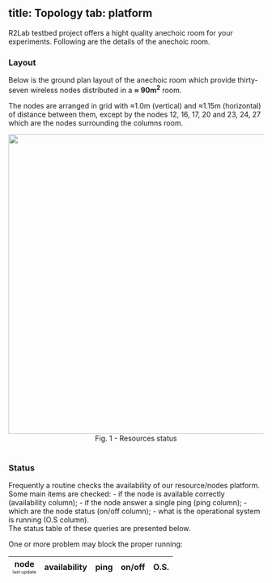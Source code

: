 title: Topology
tab: platform
---

R2Lab testbed project offers a hight quality anechoic room for your experiments. Following are the details of the anechoic room.

### Layout

Below is the ground plan layout of the anechoic room which provide thirty-seven wireless nodes distributed in a **≈ 90m<sup>2</sup>** room.

The nodes are arranged in grid with ≈1.0m (vertical) and ≈1.15m (horizontal) of distance between them, except by the nodes 12, 16, 17, 20 and 23, 24, 27 which are the nodes surrounding the columns room.

<center>
	<img src="assets/img/status.png" style="width:950px; height:592px;"/><br>
	Fig. 1 - Resources status
</center>

<br>

### Status
Frequently a routine checks the availability of our resource/nodes platform. Some main items are checked: - if the node is available correctly (availability column); - if the node answer a single ping (ping column); - which are the node status (on/off column); - what is the operational system is running (O.S column). <br>
The status table of these queries are presented below.

<div id="div_error" class="alert alert-danger" role="alert">
  One or more problem may block the proper running:<br>
</div>

<!-- MUST BE GENERATED AUTOMATICALLY -->
<table id="results_table" class="table table-condensed">
  <thead>
    <tr>
      <th id="cl_01">node<br><font style="font-weight:normal; font-size:xx-small;">last update</font></th>
      <th id="cl_02">availability</th>
      <th id="cl_03">ping</th>
      <th id="cl_04">on/off</th>
      <th id="cl_05">O.S.</th>
    </tr>
  </thead>
  <tbody id="t_body"></tbody>
</table>

<script type="text/javascript" src="info_files.json"></script>
<!-- <script type="text/javascript" src="load_results.json"></script> -->
<!-- <script type="text/javascript" src="reset_results.json"></script> -->
<script type="text/javascript" src="info_results.json"></script>
<script type="text/javascript" src="alive_results.json"></script>
<script type="text/javascript" src="answer_results.json"></script>
<script type="text/javascript" src="multiple_results.json"></script>

<script type="text/javascript">
  
  Object.size = function(obj) {
    var size = 0, key;
    for (key in obj) {
        if (obj.hasOwnProperty(key)) size++;
    }
    return size;
  };

  $("#div_error").hide();
  //$("#results_table").show();

  try {
    var data_info_files       = JSON.parse(info_files);       // get the last update information  
    var data_alive_results    = JSON.parse(alive_results);    // alive consider the CM card
    var data_multiple_results = JSON.parse(multiple_results); // must be 'status' on Nepi
    var data_answer_results   = JSON.parse(answer_results);   // consider the answer for a single ping
    var data_info_results     = JSON.parse(info_results);     // check the SO version  
  }
  catch(err) {
    //$("#results_table").hide();
    $("#div_error").show();
    $("#div_error").append( '<ul><li>One or more file information were not loaded correctly</li></ul>' );
  }


  //Last update info at the table header
  try {
    cl_02 = data_info_files['alive_results'].last_modified;
    cl_03 = data_info_files['answer_results'].last_modified;
    cl_04 = data_info_files['multiple_results'].last_modified;
    cl_05 = data_info_files['info_results'].last_modified;

    $("#cl_02").append( '<br><font style="font-weight:normal; font-size:xx-small;">'+cl_02+'</font>');
    $("#cl_03").append( '<br><font style="font-weight:normal; font-size:xx-small;">'+cl_03+'</font>');
    $("#cl_04").append( '<br><font style="font-weight:normal; font-size:xx-small;">'+cl_04+'</font>');
    $("#cl_05").append( '<br><font style="font-weight:normal; font-size:xx-small;">'+cl_05+'</font>');
  }
  catch(err) {
    $("#div_error").show();
    $("#div_error").append( '<ul><li>Info file informations were not loaded correctly</li></ul>' );
  }

  var total_nodes = 38;
  var table_content = '';
  
  for (var key=1; key < total_nodes; key++) {
    table_content += '<tr>';

    if (key < 10)
      key = '0'+key;

    //Fist column
    table_content += '<th scope="row">'+ key +'</th>';

    //Second column
    try {
      res = data_alive_results[key].alive;  
      
      if (res == 'alive'){
        table_content += '<td><span class="label label-success">available</span></td>';
      }
      else {
        table_content += '<td><span class="label label-danger">unavailable</span></td>';
      }
    }
    catch(err) {
      table_content += '<td><span class="label label-default">ignored</span></td>';  
    }

    //Third column
    try {
      res = data_answer_results[key].answer;

      if (res == 'answer'){
        table_content += '<td><span class="label label-success">yes</span></td>';
      }
      else {
        table_content += '<td><span class="label label-danger">fail</span></td>';
      }
    }
    catch(err) {
      table_content += '<td><span class="label label-default">ignored</span></td>';  
    }

    //Fourth column
    try {
      res = data_multiple_results[key].status;

      if (res == 'on'){
        table_content += '<td><span class="label label-success">on</span></td>';
      }
      else if (res == 'off'){
        table_content += '<td><span class="label label-danger">off</span></td>';
      }
      else {
        table_content += '<td><span class="label label-warning">unreachable</span></td>';
      }
    }
    catch(err) {
      table_content += '<td><span class="label label-default">ignored</span></td>';  
    }

    //Fifth column
    try {
      res = data_info_results[key].info;

      if (res == 'fail'){
        table_content += '<td><span class="label label-default">ignored</span></td>';
      }
      else if (res.indexOf('ubuntu') >= 0){

        table_content += '<td><img src="assets/img/ub.png" height="20" width="20">&nbsp;<font style="font-size:x-small;">'+res+'</font></td>';
      }
      else if (res.indexOf('fedora') >= 0){

        table_content += '<td><img src="assets/img/fd.png" height="20" width="20">&nbsp;<font style="font-size:x-small;">'+res.replace(' (twenty one)','');+'</font></td>';
      }
      
    }
    catch(err) {
      table_content += '<td><span class="label label-default">ignored</span></td>';  
    }

    table_content += '</tr>';
  }

  $("#t_body").append(table_content);

</script>
